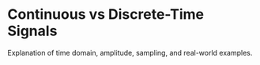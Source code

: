 # Continuous vs Discrete-Time Signals

Explanation of time domain, amplitude, sampling, and real-world examples.
